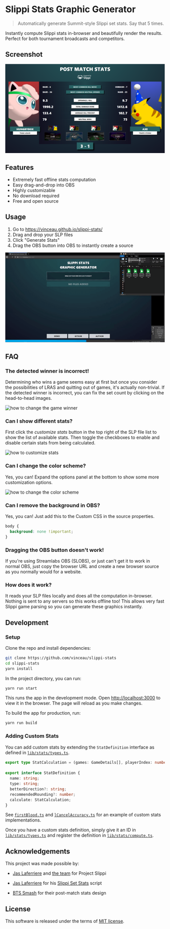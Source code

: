 # Slippi Stats Graphic Generator

> Automatically generate Summit-style Slippi set stats. Say that 5 times.

Instantly compute Slippi stats in-browser and beautifully render the results. Perfect for both tournament broadcasts and competitors.

## Screenshot

![generated slippi stats screenshot](docs/images/screenshot.png)

## Features

- Extremely fast offline stats computation
- Easy drag-and-drop into OBS
- Highly customizable
- No download required
- Free and open source

## Usage

1. Go to <https://vinceau.github.io/slippi-stats/>
2. Drag and drop your SLP files
3. Click "Generate Stats"
4. Drag the OBS button into OBS to instantly create a source

![animated gif showing the usage](docs/images/usage.gif)

## FAQ

### The detected winner is incorrect!

Determining who wins a game seems easy at first but once you consider the possibilities of LRAS and quitting out of games, it's actually non-trivial. If the detected winner is incorrect, you can fix the set count by clicking on the head-to-head images.

![how to change the game winner](https://i.imgur.com/ZzCvVID.gif)

### Can I show different stats?

First click the *customize stats* button in the top right of the SLP file list to show the list of available stats. Then toggle the checkboxes to enable and disable certain stats from being calculated.

![how to customize stats](https://i.imgur.com/6CCWPMr.gif)

### Can I change the color scheme?

Yes, you can! Expand the options panel at the bottom to show some more customization options.

![how to change the color scheme](https://i.imgur.com/zFnevxq.gif)

### Can I remove the background in OBS?

Yes, you can! Just add this to the Custom CSS in the source properties.

```css
body {
  background: none !important;
}
```

### Dragging the OBS button doesn't work!

If you're using Streamlabs OBS (SLOBS), or just can't get it to work in normal OBS, just copy the browser URL and create a new browser source as you normally would for a website.

### How does it work?

It reads your SLP files locally and does all the computation in-browser. Nothing is sent to any servers so this works offline too! This allows very fast Slippi game parsing so you can generate these graphics instantly.

## Development

### Setup

Clone the repo and install dependencies:

```bash
git clone https://github.com/vinceau/slippi-stats
cd slippi-stats
yarn install
```

In the project directory, you can run:

```bash
yarn run start
```

This runs the app in the development mode. Open <http://localhost:3000> to view it in the browser. The page will reload as you make changes.

To build the app for production, run:

```bash
yarn run build
```

### Adding Custom Stats

You can add custom stats by extending the `StatDefinition` interface as defined in [`lib/stats/types.ts`](src/lib/stats/types.ts).

```typescript
export type StatCalculation = (games: GameDetails[], playerIndex: number) => StatCalculationResult;

export interface StatDefinition {
  name: string;
  type: string;
  betterDirection?: string;
  recommendedRounding?: number;
  calculate: StatCalculation;
}
```

See [`firstBlood.ts`](src/lib/stats/definitions/firstBlood.ts) and [`lCancelAccuracy.ts`](src/lib/stats/definitions/lCancelAccuracy.ts) for an example of custom stats implementations.

Once you have a custom stats definition, simply give it an ID in [`lib/stats/types.ts`](src/lib/stats/types.ts) and register the definition in [`lib/stats/compute.ts`](src/lib/stats/compute.ts).

## Acknowledgements

This project was made possible by:

- [Jas Laferriere](https://github.com/JLaferri) and [the team](https://slippi.gg/about) for Project Slippi

- [Jas Laferriere](https://github.com/JLaferri) for his [Slippi Set Stats](https://github.com/project-slippi/slippi-set-stats) script

- [BTS Smash](https://twitter.com/BTSsmash/) for their post-match stats design

## License

This software is released under the terms of [MIT license](LICENSE).
